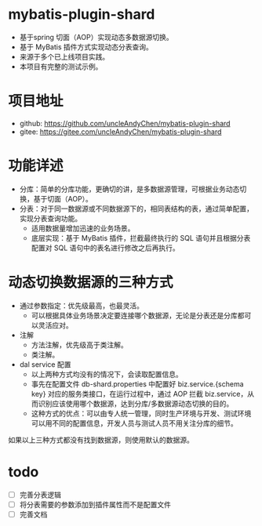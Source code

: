 # mybatis-plugin-shard
- 基于spring 切面（AOP）实现动态多数据源切换。
- 基于 MyBatis 插件方式实现动态分表查询。
- 来源于多个已上线项目实践。
- 本项目有完整的测试示例。

# 项目地址
- github: https://github.com/uncleAndyChen/mybatis-plugin-shard
- gitee:  https://gitee.com/uncleAndyChen/mybatis-plugin-shard

# 功能详述
- 分库：简单的分库功能，更确切的讲，是多数据源管理，可根据业务动态切换，基于切面（AOP）。
- 分表：对于同一数据源或不同数据源下的，相同表结构的表，通过简单配置，实现分表查询功能。
    - 适用数据量增加迅速的业务场景。
    - 底层实现：基于 MyBatis 插件，拦截最终执行的 SQL 语句并且根据分表配置对 SQL 语句中的表名进行修改之后再执行。

# 动态切换数据源的三种方式
- 通过参数指定：优先级最高，也最灵活。
    - 可以根据具体业务场景决定要连接哪个数据源，无论是分表还是分库都可以灵活应对。
- 注解
    - 方法注解，优先级高于类注解。
    - 类注解。
- dal service 配置
    - 以上两种方式均没有的情况下，会读取配置信息。
    - 事先在配置文件 db-shard.properties 中配置好 biz.service.{schema key} 对应的服务类接口，在运行过程中，通过 AOP 拦截 biz.service，从而识别应该使用哪个数据源，达到分库/多数据源动态切换的目的。
    - 这种方式的优点：可以由专人统一管理，同时生产环境与开发、测试环境可以用不同的配置信息，开发人员与测试人员不用关注分库的细节。

如果以上三种方式都没有找到数据源，则使用默认的数据源。

# todo
- [ ] 完善分表逻辑
- [ ] 将分表需要的参数添加到插件属性而不是配置文件
- [ ] 完善文档